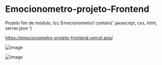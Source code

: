 # Emocionometro-projeto-Frontend

Projeto fim de módulo, tcc Emocionometro! contain(' javascript, css, html, server.json ')

https://emocionometro-projeto-frontend.vercel.app/

![image](https://github.com/AndersonRodrigues1/Emocionometro-projeto-Frontend/assets/127049907/97d9008b-b930-4646-bcde-cbf8aa2e398c)

![image](https://github.com/AndersonRodrigues1/Emocionometro-projeto-Frontend/assets/127049907/7d816d82-7c1a-4a5b-a64f-60fcb97fd736)
